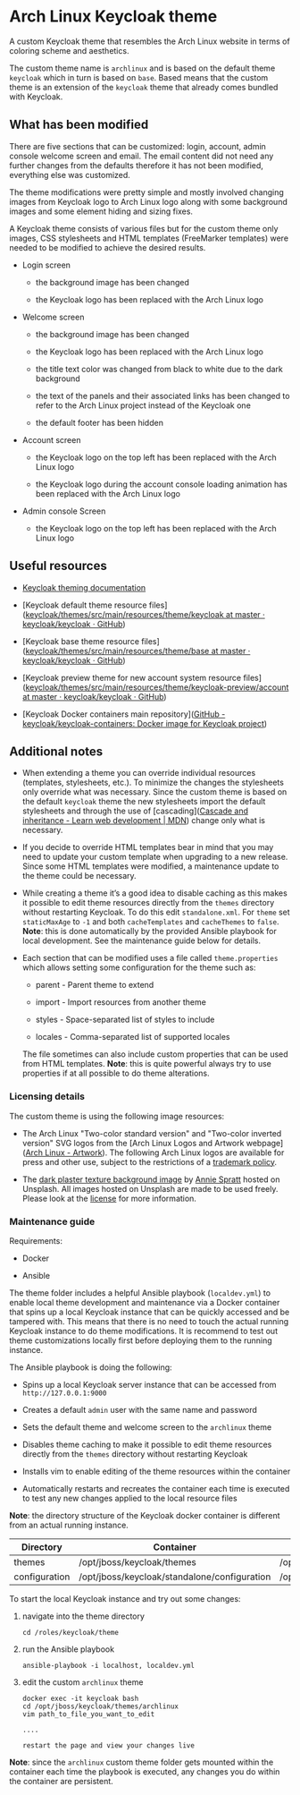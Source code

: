 # Arch Linux Keycloak theme

A custom Keycloak theme that resembles the Arch Linux website in terms of coloring scheme and aesthetics.

The custom theme name is `archlinux` and is based on the default theme `keycloak` which in turn is based on `base`. Based means that the custom theme is an extension of the `keycloak` theme that already comes bundled with Keycloak.

## What has been modified

There are five sections that can be customized: login, account, admin console welcome screen and email.  The email content did not need any further changes from the defaults therefore it has not been modified, everything else was customized.

The theme modifications were pretty simple and mostly involved changing images from Keycloak logo to Arch Linux logo along with some background images and some element hiding and sizing fixes.

A Keycloak theme consists of various files but for the custom theme only images, CSS stylesheets and HTML templates (FreeMarker templates) were needed to be modified to achieve the desired results.

- Login screen

  - the background image has been changed

  - the Keycloak logo has been replaced with the Arch Linux logo

- Welcome screen

  - the background image has been changed

  - the Keycloak logo has been replaced with the Arch Linux logo

  - the title text color was changed from black to white due to the dark background

  - the text of the panels and their associated links has been changed to refer to the Arch Linux project instead of the Keycloak one

  - the default footer has been hidden

- Account screen

  - the Keycloak logo on the top left has been replaced with the Arch Linux logo

  - the Keycloak logo during the account console loading animation has been replaced with the Arch Linux logo

- Admin console Screen

  - the Keycloak logo on the top left has been replaced with the Arch Linux logo

## Useful resources

- [Keycloak theming documentation](https://www.keycloak.org/docs/latest/server_development/#_themes)

- [Keycloak default theme resource files]([keycloak/themes/src/main/resources/theme/keycloak at master · keycloak/keycloak · GitHub](https://github.com/keycloak/keycloak/tree/master/themes/src/main/resources/theme/keycloak))

- [Keycloak base theme resource files]([keycloak/themes/src/main/resources/theme/base at master · keycloak/keycloak · GitHub](https://github.com/keycloak/keycloak/tree/master/themes/src/main/resources/theme/base))

- [Keycloak preview theme for new account system resource files]([keycloak/themes/src/main/resources/theme/keycloak-preview/account at master · keycloak/keycloak · GitHub](https://github.com/keycloak/keycloak/tree/master/themes/src/main/resources/theme/keycloak-preview/account))

- [Keycloak Docker containers main repository]([GitHub - keycloak/keycloak-containers: Docker image for Keycloak project](https://github.com/keycloak/keycloak-containers))

## Additional notes

- When extending a theme you can override individual resources (templates, stylesheets, etc.). To minimize the changes the stylesheets only override what was necessary. Since the custom theme is based on the default `keycloak` theme the new stylesheets import the default stylesheets and through the use of [cascading]([Cascade and inheritance - Learn web development | MDN](https://developer.mozilla.org/en-US/docs/Learn/CSS/Building_blocks/Cascade_and_inheritance)) change only what is necessary.

- If you decide to override HTML templates bear in mind that you may need to update your custom template when upgrading to a new release. Since some HTML templates were modified, a maintenance update to the theme could be necessary.

- While creating a theme it’s a good idea to disable caching as this makes it possible to edit theme resources directly from the `themes` directory without restarting Keycloak. To do this edit `standalone.xml`. For `theme` set `staticMaxAge` to `-1` and both `cacheTemplates` and `cacheThemes` to `false`. **Note**: this is done automatically by the provided Ansible playbook for local development. See the maintenance guide below for details.

- Each section that can be modified uses a file called `theme.properties` which allows setting some configuration for the theme such as:

  - parent - Parent theme to extend

  - import - Import resources from another theme

  - styles - Space-separated list of styles to include

  - locales - Comma-separated list of supported locales

  The file sometimes can also include custom properties that can be used from HTML  templates. **Note**: this is quite powerful always try to use properties if at all possible to do theme alterations.

### Licensing details

The custom theme is using the following image resources:

- The Arch Linux "Two-color standard version" and "Two-color inverted version" SVG logos from the [Arch Linux Logos and Artwork webpage]([Arch Linux - Artwork](https://www.archlinux.org/art/)). The following Arch Linux logos are available for press and other use, subject to the restrictions of a [trademark policy](https://wiki.archlinux.org/index.php/DeveloperWiki:TrademarkPolicy "Arch Linux Trademark Policy").

- The [dark plaster texture background image](https://unsplash.com/photos/gM8igOIP5MA) by [Annie Spratt](https://unsplash.com/@anniespratt) hosted on Unsplash. All images hosted on Unsplash are made to be used freely. Please look at the [license](https://unsplash.com/license) for more information.

### Maintenance guide

Requirements:

- Docker

- Ansible  

The theme folder includes a helpful Ansible playbook (`localdev.yml`) to enable local theme development and maintenance via a Docker container that spins up a local Keycloak instance that can be quickly accessed and be tampered with. This means that there is no need to touch the actual running Keycloak instance to do theme modifications. It is recommend to test out theme customizations locally first before deploying them to the running instance.

The Ansible playbook is doing the following:

- Spins up a local Keycloak server instance that can be accessed from `http://127.0.0.1:9000`

- Creates a default `admin` user with the same name and password

- Sets the default theme and welcome screen to the `archlinux` theme

- Disables theme caching to make it possible to edit theme resources directly from the `themes` directory without restarting Keycloak

- Installs vim to enable editing of the theme resources within the container

- Automatically restarts and recreates the container each time is executed to test any new changes applied to the local resource files

**Note**:  the directory structure of the Keycloak docker container is different from an actual running instance.

| Directory     | Container                                    | Actual Instance                        |
| ------------- | -------------------------------------------- | -------------------------------------- |
| themes        | /opt/jboss/keycloak/themes                   | /opt/keycloak/themes                   |
| configuration | /opt/jboss/keycloak/standalone/configuration | /opt/keycloak/standalone/configuration |

To start the local Keycloak instance and try out some changes:

1. navigate into the theme directory

   ```shell
   cd /roles/keycloak/theme
   ```

2. run the Ansible playbook

   ```shell
   ansible-playbook -i localhost, localdev.yml
   ```

3. edit the custom `archlinux` theme

   ```shell
   docker exec -it keycloak bash
   cd /opt/jboss/keycloak/themes/archlinux
   vim path_to_file_you_want_to_edit

   ....

   restart the page and view your changes live
   ```

**Note**: since the `archlinux` custom theme folder gets mounted within the container each time the playbook is executed, any changes you do within the container are persistent.

